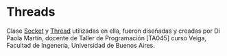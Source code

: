 # Threads

Clase [Socket](https://github.com/eldipa/hands-on-sockets-in-cpp) y [Thread](https://github.com/eldipa/hands-on-threads) utilizadas en ella, fueron diseñadas y creadas por Di Paola Martín, docente de Taller de Programación [TA045] curso Veiga, Facultad de Ingenería, Universidad de Buenos Aires.
